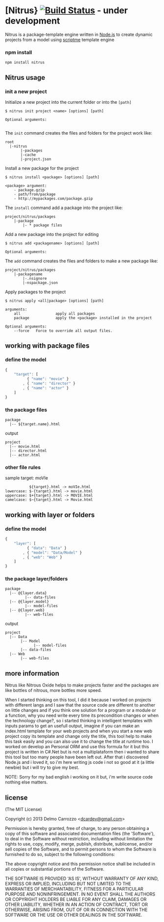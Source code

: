 # [Nitrus} [![Build Status](https://secure.travis-ci.org/delmosaurio/nitrus.png)](http://travis-ci.org/delmosaurio/nitrus) - under development 

 Nitrus is a package-template engine written in [Node.js](http://nodejs.org/) to create dynamic projects from a model using [scriptme](https://github.com/delmosaurio/scriptme) template engine

### npm install

```
npm install nitrus
```

## Nitrus usage

### init a new project

Initialize a new project into the current folder or into the `[path]`

```
$ nitrus init project <name> [options] [path]

Optional arguments:
	
```

The `init` command creates the files and folders for the project work  like:

```
root
  |-nitrus
       |-packages
       |-cache
       |-project.json
```

Install a new package for the project

```
$ nitrus install <package> [options] [path]

<package> argument:
	- package.gzip
	- path/from/package
	- http://mypackages.com/package.gzip
```

The `install` command add a package into the project  like:

```
project/nitrus/packages
	|-package
		|- * package files
```

Add a new package into the project for editing

```
$ nitrus add <packagename> [options] [path]

Optional arguments:

```

The `add` command creates the files and folders to make a new package like:

```
project/nitrus/packages
	|-packagename
		|-.nsignore
		|-nspackage.json
```

Apply packages to the project

```
$ nitrus apply <all|package> [options] [path]

arguments:
	all                apply all packages
	package            apply the <package> installed in the project
	
Optional arguments:
	--force   Force to override all output files.
```


## working with package files

### define the model

```js
{
	"target": [
		  { "name": "movie" }
		, { "name": "director" }
		, { "name": "actor" }
	]
}
```

### the package files

```
package
  |-- ${target.name}.html
```

output

```
project
  |-- movie.html
  |-- director.html
  |-- actor.html
```

### other file rules

sample target: moVIe

```
           ${target}.html -> moVIe.html
lowercase: $-{target}.html -> movie.html
uppercase: $+{target}.html -> MOVIE.html
camelcase: $~{target}.html -> Movie.html
```

## working with layer or folders

### define the model

```js
{
	"layer": [
		  { "data": "Data" }
		, { "model": "Data/Model" }
		, { "web": "Web" }
	]
}
```
### the package layer/folders

```
package
  |-- @{layer.data}
         |-- data-files 
  |-- @{layer.model}
         |-- model-files
  |-- @{layer.web}
         |-- web-files
```

output

```
project
  |-- Data
       |-- Model
             |-- model-files
       |-- data-files
  |-- Web
       |-- web-files
```

## more information

Nitrus like Nitrous Oxide helps to make projects faster and the packages are like bottles of nitrous, 
more bottles more speed.

When I started thinking on this tool, I did it because I worked on projects with different langs
and I saw that  the source code are different to another on little changes and if you think one solution
for a program or a module or a function, why you need write every time its precondition changes 
or when the technology change?, so i started thinking in intelligent templates with inputs params
to get an usefull output, imagine if you can make an index.html template for your web projects and 
when you start a new web project copy its template and change only the title, this tool help to make this
task easily and you can also use it to change the title at runtime too.
I worked on develop an Personal ORM and use this formula for it but this project is written in C#.Net but
is not a multiplataform then i wanted to share this tool but too many people have been left out. 
After that i discovered Node.js and i loved it, so i'm here writing js code i not so good at it (a little newbie) 
but i will try to give my best.

NOTE: Sorry for my bad english i working on it but, i'm write source code nothing else matters.

## license 

(The MIT License)

Copyright (c) 2013 Delmo Carrozzo &lt;dcardev@gmail.com&gt;

Permission is hereby granted, free of charge, to any person obtaining
a copy of this software and associated documentation files (the
'Software'), to deal in the Software without restriction, including
without limitation the rights to use, copy, modify, merge, publish,
distribute, sublicense, and/or sell copies of the Software, and to
permit persons to whom the Software is furnished to do so, subject to
the following conditions:

The above copyright notice and this permission notice shall be
included in all copies or substantial portions of the Software.

THE SOFTWARE IS PROVIDED 'AS IS', WITHOUT WARRANTY OF ANY KIND,
EXPRESS OR IMPLIED, INCLUDING BUT NOT LIMITED TO THE WARRANTIES OF
MERCHANTABILITY, FITNESS FOR A PARTICULAR PURPOSE AND NONINFRINGEMENT.
IN NO EVENT SHALL THE AUTHORS OR COPYRIGHT HOLDERS BE LIABLE FOR ANY
CLAIM, DAMAGES OR OTHER LIABILITY, WHETHER IN AN ACTION OF CONTRACT,
TORT OR OTHERWISE, ARISING FROM, OUT OF OR IN CONNECTION WITH THE
SOFTWARE OR THE USE OR OTHER DEALINGS IN THE SOFTWARE.
